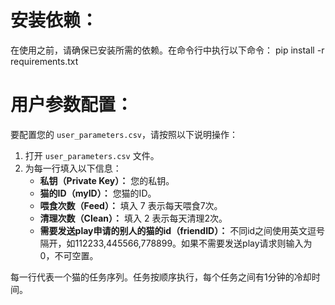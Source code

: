 # 安装依赖：

在使用之前，请确保已安装所需的依赖。在命令行中执行以下命令：
pip install -r requirements.txt

# 用户参数配置：

要配置您的 `user_parameters.csv`，请按照以下说明操作：
1. 打开 `user_parameters.csv` 文件。
2. 为每一行填入以下信息：
   - **私钥（Private Key）：** 您的私钥。
   - **猫的ID（myID）：** 您猫的ID。
   - **喂食次数（Feed）：** 填入 7 表示每天喂食7次。
   - **清理次数（Clean）：** 填入 2 表示每天清理2次。
   - **需要发送play申请的别人的猫的id（friendID）：** 不同id之间使用英文逗号隔开，如112233,445566,778899。如果不需要发送play请求则输入为0，不可空置。

每一行代表一个猫的任务序列。任务按顺序执行，每个任务之间有1分钟的冷却时间。
